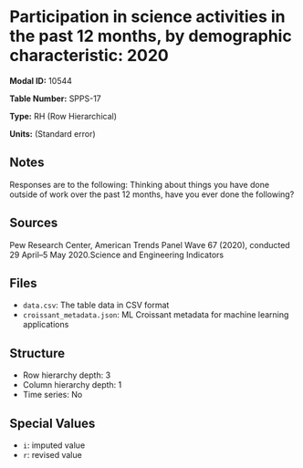 # Participation in science activities in the past 12 months, by demographic characteristic: 2020

**Modal ID:** 10544

**Table Number:** SPPS-17

**Type:** RH (Row Hierarchical)

**Units:** (Standard error)

## Notes

Responses are to the following: Thinking about things you have done outside of work over the past 12 months, have you ever done the following?

## Sources

Pew Research Center, American Trends Panel Wave 67 (2020), conducted 29 April–5 May 2020.Science and Engineering Indicators

## Files

- `data.csv`: The table data in CSV format
- `croissant_metadata.json`: ML Croissant metadata for machine learning applications

## Structure

- Row hierarchy depth: 3
- Column hierarchy depth: 1
- Time series: No

## Special Values

- `i`: imputed value
- `r`: revised value
